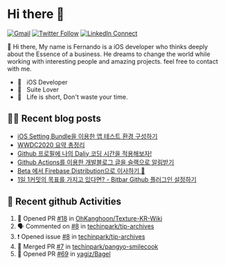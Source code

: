 

# Hi there :wave: 

[![Gmail](https://img.shields.io/badge/%20-Send%20Mail-black?color=14171A&labelColor=ef5350&logo=gmail&logoColor=ffffff)](mailto:fernando@kakao.com?subject=From%20GitHub&cc=fernando@kakao.com&body=Hi,%20there.%20Found%20you%20from%20GitHub.)
[![Twitter Follow](https://img.shields.io/badge/dynamic/json.svg?color=14171A&labelColor=37474f&logo=twitter&logoColor=4fc3f7&label=&query=%24[0].followers_count&url=https%3A%2F%2Fcdn.syndication.twimg.com%2Fwidgets%2Ffollowbutton%2Finfo.json%3Fscreen_names%3Dtechinpark&suffix=%20Followers)](https://twitter.com/techinpark)
[![LinkedIn Connect](https://img.shields.io/badge/%20-Connect-black?color=14171A&labelColor=212121&logo=linkedin&logoColor=ffffff)](https://www.linkedin.com/in/techin-park-10b00732/)



:wave: Hi there, My name is Fernando is a iOS developer who thinks deeply about the Essence of a business. He dreams to change the world while working with interesting people and amazing projects. feel free to contact with me. 

- 📱 &nbsp; iOS Developer
- 👔 &nbsp; Suite Lover 
- 🚀 &nbsp; Life is short, Don't waste your time.

## ✍🏻  Recent blog posts
- [iOS Setting Bundle을 이용한 앱 테스트 환경 구성하기](https://fernando.kr/ios/2020-07-29-ios-setting-bundle/)
- [WWDC2020 요약 총정리](https://fernando.kr/ios/2020-06-23-wwdc-report/)
- [Github 프로필에 나의 Daliy 코딩 시간을 적용해보자!](https://fernando.kr/develop/2020-05-02-github-gist-posting/)
- [Github Actions를 이용한 개발블로그 글을 슬랙으로 알림받기](https://fernando.kr/develop/2020-04-26-develop-slack-bot/)
- [Beta 에서 Firebase Distribution으로 이사하기 🚀](https://fernando.kr/ios/2020-04-10-migrate-firebase-distribution/)
- [1일 1커밋의 목표를 가지고 있다면? - Bitbar Github 플러그인 설정하기](https://fernando.kr/develop/2020-01-11-github-contributions/)

## 🚀  Recent github Activities
<!--START_SECTION:activity-->
1. 💪 Opened PR [#18](https://github.com/OhKanghoon/Texture-KR-Wiki/pull/18) in [OhKanghoon/Texture-KR-Wiki](https://github.com/OhKanghoon/Texture-KR-Wiki)
2. 🗣 Commented on [#8](https://github.com/techinpark/tip-archives/issues/8) in [techinpark/tip-archives](https://github.com/techinpark/tip-archives)
3. ❗️ Opened issue [#8](https://github.com/techinpark/tip-archives/issues/8) in [techinpark/tip-archives](https://github.com/techinpark/tip-archives)
4. 🎉 Merged PR [#7](https://github.com/techinpark/pangyo-smilecook/pull/7) in [techinpark/pangyo-smilecook](https://github.com/techinpark/pangyo-smilecook)
5. 💪 Opened PR [#69](https://github.com/yagiz/Bagel/pull/69) in [yagiz/Bagel](https://github.com/yagiz/Bagel)
<!--END_SECTION:activity-->
